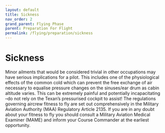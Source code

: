 ```yaml
---
layout: default
title: Sickness
nav_order: 2
grand_parent: Flying Phase
parent: Preparation For Flight 
permalink: /flying/preparation/sickness
---
```


# Sickness

Minor ailments that would be considered trivial in other occupations may have serious implications for a pilot. This includes one of the physiological effects of the common cold which can prevent the free exchange of air necessary to equalise pressure changes on the sinuses/ear drum as cabin altitude varies. This can be extremely painful and potentially incapacitating –do not rely on the Texan’s pressurised cockpit to assist! The regulations governing aircrew fitness to fly are set out comprehensively in the Military Aviation Authority (MAA) Regulatory Article 2135. If you are in any doubt about your fitness to fly you should consult a Military Aviation Medical Examiner (MAME) and inform your Course Commander at the earliest opportunity.
